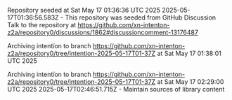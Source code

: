 Repository seeded at Sat May 17 01:36:36 UTC 2025
 2025-05-17T01:36:56.583Z - This repository was seeded from GitHub Discussion Talk to the repository at https://github.com/xn-intenton-z2a/repository0/discussions/1862#discussioncomment-13176487

Archiving intentïon to branch https://github.com/xn-intenton-z2a/repository0/tree/intention-2025-05-17T01-37Z at Sat May 17 01:38:01 UTC 2025

Archiving intentïon to branch https://github.com/xn-intenton-z2a/repository0/tree/intention-2025-05-17T01-37Z at Sat May 17 02:29:00 UTC 2025
2025-05-17T02:46:51.715Z - Maintain sources of library content
